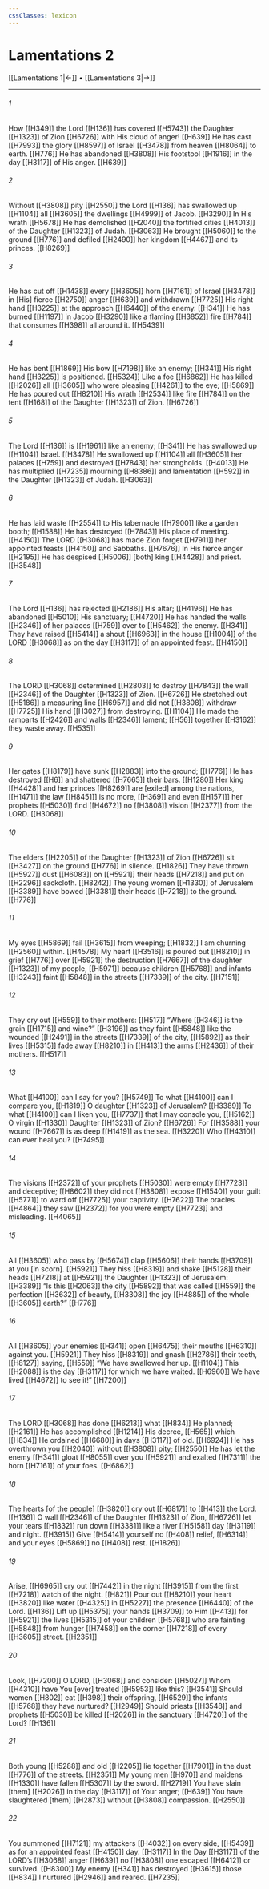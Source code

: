 ```yaml
---
cssClasses: lexicon
---
```


# Lamentations 2

[[Lamentations 1|←]] • [[Lamentations 3|→]]

---

###### 1
How [[H349]] the Lord [[H136]] has covered [[H5743]] the Daughter [[H1323]] of Zion [[H6726]] with His cloud of anger! [[H639]] He has cast [[H7993]] the glory [[H8597]] of Israel [[H3478]] from heaven [[H8064]] to earth. [[H776]] He has abandoned [[H3808]] His footstool [[H1916]] in the day [[H3117]] of His anger. [[H639]]

###### 2
Without [[H3808]] pity [[H2550]] the Lord [[H136]] has swallowed up [[H1104]] all [[H3605]] the dwellings [[H4999]] of Jacob. [[H3290]] In His wrath [[H5678]] He has demolished [[H2040]] the fortified cities [[H4013]] of the Daughter [[H1323]] of Judah. [[H3063]] He brought [[H5060]] to the ground [[H776]] and defiled [[H2490]] her kingdom [[H4467]] and its princes. [[H8269]]

###### 3
He has cut off [[H1438]] every [[H3605]] horn [[H7161]] of Israel [[H3478]] in [His] fierce [[H2750]] anger [[H639]] and withdrawn [[H7725]] His right hand [[H3225]] at the approach [[H6440]] of the enemy. [[H341]] He has burned [[H1197]] in Jacob [[H3290]] like a flaming [[H3852]] fire [[H784]] that consumes [[H398]] all around it. [[H5439]]

###### 4
He has bent [[H1869]] His bow [[H7198]] like an enemy; [[H341]] His right hand [[H3225]] is positioned. [[H5324]] Like a foe [[H6862]] He has killed [[H2026]] all [[H3605]] who were pleasing [[H4261]] to the eye; [[H5869]] He has poured out [[H8210]] His wrath [[H2534]] like fire [[H784]] on the tent [[H168]] of the Daughter [[H1323]] of Zion. [[H6726]]

###### 5
The Lord [[H136]] is [[H1961]] like an enemy; [[H341]] He has swallowed up [[H1104]] Israel. [[H3478]] He swallowed up [[H1104]] all [[H3605]] her palaces [[H759]] and destroyed [[H7843]] her strongholds. [[H4013]] He has multiplied [[H7235]] mourning [[H8386]] and lamentation [[H592]] in the Daughter [[H1323]] of Judah. [[H3063]]

###### 6
He has laid waste [[H2554]] to His tabernacle [[H7900]] like a garden booth; [[H1588]] He has destroyed [[H7843]] His place of meeting. [[H4150]] The LORD [[H3068]] has made Zion forget [[H7911]] her appointed feasts [[H4150]] and Sabbaths. [[H7676]] In His fierce anger [[H2195]] He has despised [[H5006]] [both] king [[H4428]] and priest. [[H3548]]

###### 7
The Lord [[H136]] has rejected [[H2186]] His altar; [[H4196]] He has abandoned [[H5010]] His sanctuary; [[H4720]] He has handed the walls [[H2346]] of her palaces [[H759]] over to [[H5462]] the enemy. [[H341]] They have raised [[H5414]] a shout [[H6963]] in the house [[H1004]] of the LORD [[H3068]] as on the day [[H3117]] of an appointed feast. [[H4150]]

###### 8
The LORD [[H3068]] determined [[H2803]] to destroy [[H7843]] the wall [[H2346]] of the Daughter [[H1323]] of Zion. [[H6726]] He stretched out [[H5186]] a measuring line [[H6957]] and did not [[H3808]] withdraw [[H7725]] His hand [[H3027]] from destroying. [[H1104]] He made the ramparts [[H2426]] and walls [[H2346]] lament; [[H56]] together [[H3162]] they waste away. [[H535]]

###### 9
Her gates [[H8179]] have sunk [[H2883]] into the ground; [[H776]] He has destroyed [[H6]] and shattered [[H7665]] their bars. [[H1280]] Her king [[H4428]] and her princes [[H8269]] are [exiled] among the nations, [[H1471]] the law [[H8451]] is no more, [[H369]] and even [[H1571]] her prophets [[H5030]] find [[H4672]] no [[H3808]] vision [[H2377]] from the LORD. [[H3068]]

###### 10
The elders [[H2205]] of the Daughter [[H1323]] of Zion [[H6726]] sit [[H3427]] on the ground [[H776]] in silence. [[H1826]] They have thrown [[H5927]] dust [[H6083]] on [[H5921]] their heads [[H7218]] and put on [[H2296]] sackcloth. [[H8242]] The young women [[H1330]] of Jerusalem [[H3389]] have bowed [[H3381]] their heads [[H7218]] to the ground. [[H776]]

###### 11
My eyes [[H5869]] fail [[H3615]] from weeping; [[H1832]] I am churning [[H2560]] within. [[H4578]] My heart [[H3516]] is poured out [[H8210]] in grief [[H776]] over [[H5921]] the destruction [[H7667]] of the daughter [[H1323]] of my people, [[H5971]] because children [[H5768]] and infants [[H3243]] faint [[H5848]] in the streets [[H7339]] of the city. [[H7151]]

###### 12
They cry out [[H559]] to their mothers: [[H517]] “Where [[H346]] is the grain [[H1715]] and wine?” [[H3196]] as they faint [[H5848]] like the wounded [[H2491]] in the streets [[H7339]] of the city, [[H5892]] as their lives [[H5315]] fade away [[H8210]] in [[H413]] the arms [[H2436]] of their mothers. [[H517]]

###### 13
What [[H4100]] can I say for you? [[H5749]] To  what [[H4100]] can I compare you, [[H1819]] O daughter [[H1323]] of Jerusalem? [[H3389]] To  what [[H4100]] can I liken you, [[H7737]] that I may console you, [[H5162]] O virgin [[H1330]] Daughter [[H1323]] of Zion? [[H6726]] For [[H3588]] your wound [[H7667]] is as deep [[H1419]] as the sea. [[H3220]] Who [[H4310]] can ever heal you? [[H7495]]

###### 14
The visions [[H2372]] of your prophets [[H5030]] were empty [[H7723]] and deceptive; [[H8602]] they did not [[H3808]] expose [[H1540]] your guilt [[H5771]] to ward off [[H7725]] your captivity. [[H7622]] The oracles [[H4864]] they saw [[H2372]] for you  were empty [[H7723]] and misleading. [[H4065]]

###### 15
All [[H3605]] who pass by [[H5674]] clap [[H5606]] their hands [[H3709]] at you [in scorn]. [[H5921]] They hiss [[H8319]] and shake [[H5128]] their heads [[H7218]] at [[H5921]] the Daughter [[H1323]] of Jerusalem: [[H3389]] “Is this [[H2063]] the city [[H5892]] that was called [[H559]] the perfection [[H3632]] of beauty, [[H3308]] the joy [[H4885]] of the whole [[H3605]] earth?” [[H776]]

###### 16
All [[H3605]] your enemies [[H341]] open [[H6475]] their mouths [[H6310]] against you. [[H5921]] They hiss [[H8319]] and gnash [[H2786]] their teeth, [[H8127]] saying, [[H559]] “We have swallowed her up. [[H1104]] This [[H2088]] is the day [[H3117]] for which we have waited. [[H6960]] We have lived [[H4672]] to see it!” [[H7200]]

###### 17
The LORD [[H3068]] has done [[H6213]] what [[H834]] He planned; [[H2161]] He has accomplished [[H1214]] His decree, [[H565]] which [[H834]] He ordained [[H6680]] in days [[H3117]] of old. [[H6924]] He has overthrown you [[H2040]] without [[H3808]] pity; [[H2550]] He has let the enemy [[H341]] gloat [[H8055]] over you [[H5921]] and exalted [[H7311]] the horn [[H7161]] of your foes. [[H6862]]

###### 18
The hearts [of the people] [[H3820]] cry out [[H6817]] to [[H413]] the Lord. [[H136]] O wall [[H2346]] of the Daughter [[H1323]] of Zion, [[H6726]] let your tears [[H1832]] run down [[H3381]] like a river [[H5158]] day [[H3119]] and night. [[H3915]] Give [[H5414]] yourself no [[H408]] relief, [[H6314]] and your eyes [[H5869]] no [[H408]] rest. [[H1826]]

###### 19
Arise, [[H6965]] cry out [[H7442]] in the night [[H3915]] from the first [[H7218]] watch of the night. [[H821]] Pour out [[H8210]] your heart [[H3820]] like water [[H4325]] in [[H5227]] the presence [[H6440]] of the Lord. [[H136]] Lift up [[H5375]] your hands [[H3709]] to Him [[H413]] for [[H5921]] the lives [[H5315]] of your children [[H5768]] who are fainting [[H5848]] from hunger [[H7458]] on the corner [[H7218]] of every [[H3605]] street. [[H2351]]

###### 20
Look, [[H7200]] O LORD, [[H3068]] and consider: [[H5027]] Whom [[H4310]] have You [ever] treated [[H5953]] like this? [[H3541]] Should women [[H802]] eat [[H398]] their offspring, [[H6529]] the infants [[H5768]] they have nurtured? [[H2949]] Should priests [[H3548]] and prophets [[H5030]] be killed [[H2026]] in the sanctuary [[H4720]] of the Lord? [[H136]]

###### 21
Both young [[H5288]] and old [[H2205]] lie together [[H7901]] in the dust [[H776]] of the streets. [[H2351]] My young men [[H970]] and maidens [[H1330]] have fallen [[H5307]] by the sword. [[H2719]] You have slain [them] [[H2026]] in the day [[H3117]] of Your anger; [[H639]] You have slaughtered [them] [[H2873]] without [[H3808]] compassion. [[H2550]]

###### 22
You summoned [[H7121]] my attackers [[H4032]] on every side, [[H5439]] as for an appointed feast [[H4150]] day. [[H3117]] In the Day [[H3117]] of the LORD’s [[H3068]] anger [[H639]] no [[H3808]] one escaped [[H6412]] or survived. [[H8300]] My enemy [[H341]] has destroyed [[H3615]] those [[H834]] I nurtured [[H2946]] and reared. [[H7235]]


